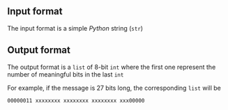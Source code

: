## Input format

The input format is a simple *Python* string (`str`)

## Output format

The output format is a `list` of 8-bit `int` where the first one represent the number of meaningful bits in the last `int`

For example, if the message is 27 bits long, the corresponding `list` will be

```text
00000011 xxxxxxxx xxxxxxxx xxxxxxxx xxx00000
```


